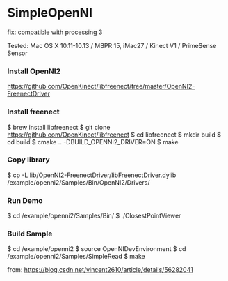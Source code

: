 # SimpleOpenNI
fix: compatible with processing 3

Tested: Mac OS X 10.11-10.13 / MBPR 15, iMac27 / Kinect V1 / PrimeSense Sensor 

### Install OpenNI2
  https://github.com/OpenKinect/libfreenect/tree/master/OpenNI2-FreenectDriver

### Install freenect
  $ brew install libfreenect
  $ git clone https://github.com/OpenKinect/libfreenect
  $ cd libfreenect
  $ mkdir build
  $ cd build
  $ cmake .. -DBUILD_OPENNI2_DRIVER=ON
  $ make

### Copy library
  $ cp -L lib/OpenNI2-FreenectDriver/libFreenectDriver.dylib /example/openni2/Samples/Bin/OpenNI2/Drivers/

### Run Demo
  $ cd /example/openni2/Samples/Bin/
  $ ./ClosestPointViewer

### Build Sample
  $ cd /example/openni2
  $ source OpenNIDevEnvironment 
  $ cd /example/openni2/Samples/SimpleRead
  $ make

from:
https://blog.csdn.net/vincent2610/article/details/56282041
